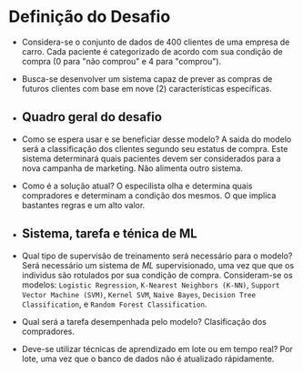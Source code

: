 # Definição do Desafio

- Considera-se o conjunto de dados de $400$ clientes de uma empresa de carro. Cada paciente é categorizado de acordo com sua condição de compra ($0$ para "não comprou" e $4$ para "comprou").

- Busca-se desenvolver um sistema capaz de prever as compras de futuros clientes com base em nove ($2$) características específicas.

- ## Quadro geral do desafio

- Como se espera usar e se beneficiar desse modelo? A saida do modelo será a classificação dos clientes segundo seu estatus de compra. Este sistema determinará quais pacientes devem ser considerados para a nova campanha de marketing. Não alimenta outro sistema. 

- Como é a solução atual? O especilista olha e determina quais compradores e determinam a condição dos mesmos. O que implica bastantes regras e um alto valor.

- ## Sistema, tarefa e ténica de ML

- Qual tipo de supervisão de treinamento será necessário para o modelo? Será necessário um sistema de *ML* supervisionado, uma vez que que os individus são rotulados por sua condição de compra. Consideram-se os modelos: `Logistic Regression`, `K-Nearest Neighbors (K-NN)`, `Support Vector Machine (SVM)`, `Kernel SVM`, `Naive Bayes`, `Decision Tree Classification`, e `Random Forest Classification`.

- Qual será a tarefa desempenhada pelo modelo? Clasificação dos compradores. 

- Deve-se utilizar técnicas de aprendizado em lote ou em tempo real? Por lote, uma vez que o banco de dados não é atualizado rápidamente. 
